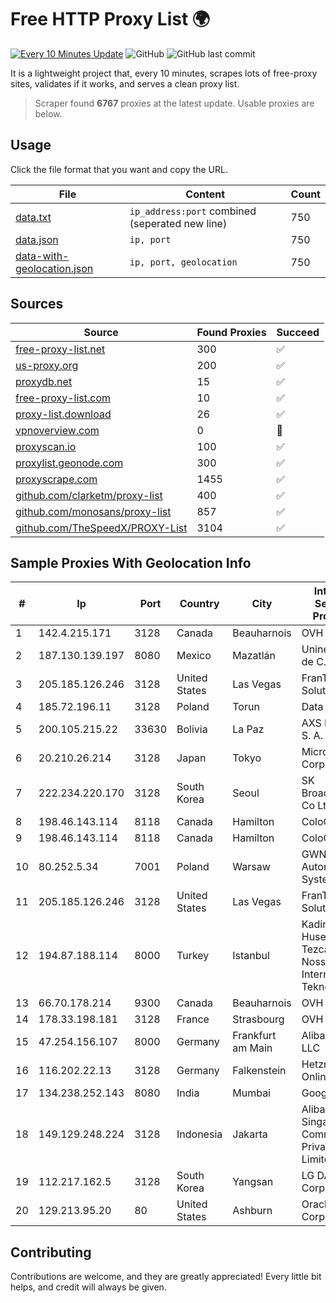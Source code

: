 
# Free HTTP Proxy List 🌍

[![Every 10 Minutes Update](https://github.com/mertguvencli/http-proxy-list/actions/workflows/main.yml/badge.svg?branch=main)](https://github.com/mertguvencli/http-proxy-list/actions/workflows/main.yml)
![GitHub](https://img.shields.io/github/license/mertguvencli/http-proxy-list)
![GitHub last commit](https://img.shields.io/github/last-commit/mertguvencli/http-proxy-list)

It is a lightweight project that, every 10 minutes, scrapes lots of free-proxy sites, validates if it works, and serves a clean proxy list.


> Scraper found **6767** proxies at the latest update. Usable proxies are below.

## Usage

Click the file format that you want and copy the URL.


|File|Content|Count|
|----|-------|-----|
|[data.txt](https://raw.githubusercontent.com/mertguvencli/http-proxy-list/main/proxy-list/data.txt)|`ip_address:port` combined (seperated new line)|750|
|[data.json](https://raw.githubusercontent.com/mertguvencli/http-proxy-list/main/proxy-list/data.json)|`ip, port`|750|
|[data-with-geolocation.json](https://raw.githubusercontent.com/mertguvencli/http-proxy-list/main/proxy-list/data-with-geolocation.json)|`ip, port, geolocation`|750|

## Sources

|Source|Found Proxies|Succeed|
|------|-------------|-------|
|[free-proxy-list.net](https://free-proxy-list.net)|300|✅|
|[us-proxy.org](https://www.us-proxy.org)|200|✅|
|[proxydb.net](http://proxydb.net)|15|✅|
|[free-proxy-list.com](https://free-proxy-list.com/?page=&port=&type%5B%5D=http&type%5B%5D=https&up_time=0&search=Search)|10|✅|
|[proxy-list.download](https://www.proxy-list.download/HTTP)|26|✅|
|[vpnoverview.com](https://vpnoverview.com/privacy/anonymous-browsing/free-proxy-servers)|0|🚫|
|[proxyscan.io](https://www.proxyscan.io)|100|✅|
|[proxylist.geonode.com](https://proxylist.geonode.com/api/proxy-list?limit=300&page=1&sort_by=lastChecked&sort_type=desc&protocols=http,https)|300|✅|
|[proxyscrape.com](https://api.proxyscrape.com/v2/?request=displayproxies&protocol=http&timeout=10000&country=all&ssl=all&anonymity=all)|1455|✅|
|[github.com/clarketm/proxy-list](https://raw.githubusercontent.com/clarketm/proxy-list/master/proxy-list-raw.txt)|400|✅|
|[github.com/monosans/proxy-list](https://raw.githubusercontent.com/monosans/proxy-list/main/proxies/http.txt)|857|✅|
|[github.com/TheSpeedX/PROXY-List](https://raw.githubusercontent.com/TheSpeedX/PROXY-List/master/http.txt)|3104|✅|


## Sample Proxies With Geolocation Info

|#|Ip|Port|Country|City|Internet Service Provider|
|-|--|----|-------|----|-------------------------|
|1|142.4.215.171|3128|Canada|Beauharnois|OVH SAS|
|2|187.130.139.197|8080|Mexico|Mazatlán|Uninet S.A. de C.V.|
|3|205.185.126.246|3128|United States|Las Vegas|FranTech Solutions|
|4|185.72.196.11|3128|Poland|Torun|Data Space|
|5|200.105.215.22|33630|Bolivia|La Paz|AXS Bolivia S. A.|
|6|20.210.26.214|3128|Japan|Tokyo|Microsoft Corporation|
|7|222.234.220.170|3128|South Korea|Seoul|SK Broadband Co Ltd|
|8|198.46.143.114|8118|Canada|Hamilton|ColoCrossing|
|9|198.46.143.114|8118|Canada|Hamilton|ColoCrossing|
|10|80.252.5.34|7001|Poland|Warsaw|GWNET Autonomus System|
|11|205.185.126.246|3128|United States|Las Vegas|FranTech Solutions|
|12|194.87.188.114|8000|Turkey|Istanbul|Kadir Huseyin Tezcan Nosspeed Internet Teknolojileri|
|13|66.70.178.214|9300|Canada|Beauharnois|OVH SAS|
|14|178.33.198.181|3128|France|Strasbourg|OVH SAS|
|15|47.254.156.107|8000|Germany|Frankfurt am Main|Alibaba.com LLC|
|16|116.202.22.13|3128|Germany|Falkenstein|Hetzner Online GmbH|
|17|134.238.252.143|8080|India|Mumbai|Google LLC|
|18|149.129.248.224|3128|Indonesia|Jakarta|Alibaba.com Singapore E-Commerce Private Limited|
|19|112.217.162.5|3128|South Korea|Yangsan|LG DACOM Corporation|
|20|129.213.95.20|80|United States|Ashburn|Oracle Corporation|



## Contributing

Contributions are welcome, and they are greatly appreciated! Every
little bit helps, and credit will always be given.

